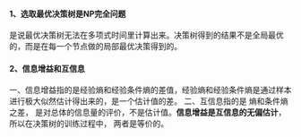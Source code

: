 #### 1、选取最优决策树是NP完全问题  
是说最优决策树无法在多项式时间里计算出来。决策树得到的结果不是全局最优的，而是在每一个节点做的局部最优决策得到的。  
#### 2、信息增益和互信息  
一、信息增益指的是经验熵和经验条件熵的差值，经验熵和经验条件熵是通过样本进行极大似然估计得出来的，是一个估计值的差。
二、互信息指的是 熵和条件熵之差， 是对总体的信息量的评价，不是估计值。**信息增益是互信息的无偏估计**，所以在决策树的训练过程中， 两者是等价的。  
